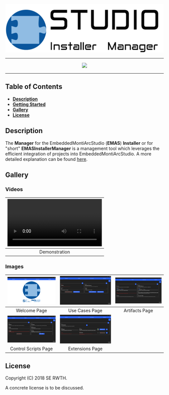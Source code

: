 <div align="center">
    <img src="doc/media/images/emasinstallermanager.png" width="800"/>
</div>

<hr/>

<div align="center">
    <img src="https://img.shields.io/badge/Version-2018.12.17-blue.svg?longCache=true&style=flat-square"/>
</div>

- - -

## Table of Contents
* [**Description**](#description)
* [**Getting Started**](doc/GettingStarted.md)
* [**Gallery**](#gallery)
* [**License**](#license)

## Description
The **Manager** for the EmbeddedMontiArcStudio (**EMAS**) **Installer** or for "short" **EMASInstallerManager**
is a management tool which leverages the efficient integration of projects into EmbeddedMontiArcStudio. A more
detailed explanation can be found
[here](https://git.rwth-aachen.de/monticore/EmbeddedMontiArc/utilities/EMAStudioInstaller/blob/master/doc/GettingStarted.md#managing).

## Gallery

### Videos
| ![](doc/media/videos/demo.mp4) |
| :---: |
| Demonstration |

### Images
| ![](doc/media/images/welcome.png) | ![](doc/media/images/use-cases.png) | ![](doc/media/images/artifacts.png) |
| :---: | :---: | :---: |
| Welcome Page | Use Cases Page | Artifacts Page |
| ![](doc/media/images/control-scripts.png) | ![](doc/media/images/extensions.png) |  |
| Control Scripts Page | Extensions Page |  |

## License
Copyright (C) 2018 SE RWTH.

A concrete license is to be discussed.